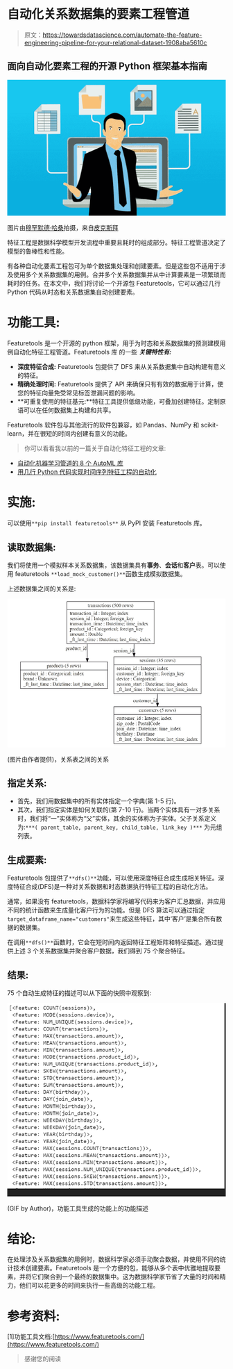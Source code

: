 # 自动化关系数据集的要素工程管道

> 原文：<https://towardsdatascience.com/automate-the-feature-engineering-pipeline-for-your-relational-dataset-1908aba5610c>

## 面向自动化要素工程的开源 Python 框架基本指南

![](img/a1503773c358af39284cfaef1454291e.png)

图片由[穆罕默德·哈桑](https://pixabay.com/users/mohamed_hassan-5229782/?utm_source=link-attribution&amp;utm_medium=referral&amp;utm_campaign=image&amp;utm_content=3559564)拍摄，来自[皮克斯拜](https://pixabay.com//?utm_source=link-attribution&amp;utm_medium=referral&amp;utm_campaign=image&amp;utm_content=3559564)

特征工程是数据科学模型开发流程中重要且耗时的组成部分。特征工程管道决定了模型的鲁棒性和性能。

有各种自动化要素工程包可为单个数据集处理和创建要素。但是这些包不适用于涉及使用多个关系数据集的用例。合并多个关系数据集并从中计算要素是一项繁琐而耗时的任务。在本文中，我们将讨论一个开源包 Featuretools，它可以通过几行 Python 代码从时态和关系数据集自动创建要素。

# 功能工具:

Featuretools 是一个开源的 python 框架，用于为时态和关系数据集的预测建模用例自动化特征工程管道。Featuretools 库 的一些 ***关键特性有:***

*   **深度特征合成:** Featuretools 包提供了 DFS 来从关系数据集中自动构建有意义的特征。
*   **精确处理时间:** Featuretools 提供了 API 来确保只有有效的数据用于计算，使您的特征向量免受常见标签泄漏问题的影响。
*   **可重复使用的特征基元:**特征工具提供低级功能，可叠加创建特征。定制原语可以在任何数据集上构建和共享。

Featuretools 软件包与其他流行的软件包兼容，如 Pandas、NumPy 和 scikit-learn，并在很短的时间内创建有意义的功能。

> 你可以看看我以前的一篇关于自动化特征工程的文章:

*   [自动化机器学习管道的 8 个 AutoML 库](https://medium.com/swlh/8-automl-libraries-to-automate-machine-learning-pipeline-3da0af08f636)
*   [用几行 Python 代码实现时间序列特征工程的自动化](/automate-time-series-feature-engineering-in-a-few-lines-of-python-code-f28fe52e4704)

# 实施:

可以使用`**pip install featuretools**` 从 PyPI 安装 Featuretools 库。

## 读取数据集:

我们将使用一个模拟样本关系数据集，该数据集具有**事务**、**会话**和**客户**表。可以使用 featuretools `**load_mock_customer()**`函数生成模拟数据集。

上述数据集之间的关系是:

![](img/539b9745399f4ec5968f000ec5921b5b.png)

(图片由作者提供)，关系表之间的关系

## 指定关系:

*   首先，我们用数据集中的所有实体指定一个字典(第 1-5 行)。
*   其次，我们指定实体是如何关联的(第 7-10 行)。当两个实体具有一对多关系时，我们将“一”实体称为“父”实体，其余的实体称为子实体。父子关系定义为:`***( parent_table, parent_key, child_table, link_key )***` 为元组列表。

## 生成要素:

Featuretools 包提供了`**dfs()**`功能，可以使用深度特征合成生成相关特征。深度特征合成(DFS)是一种对关系数据和时态数据执行特征工程的自动化方法。

通常，如果没有 featuretools，数据科学家将编写代码来为客户汇总数据，并应用不同的统计函数来生成量化客户行为的功能。但是 DFS 算法可以通过指定`target_dataframe_name="customers"`来生成这些特征，其中‘客户’是集合所有数据的数据集。

在调用`**dfs()**`函数时，它会在短时间内返回特征工程矩阵和特征描述。通过提供上述 3 个关系数据集并聚合客户数据，我们得到 75 个聚合特征。

## 结果:

75 个自动生成特征的描述可以从下面的快照中观察到:

![](img/f4954e8b7924cec8eebd9643b019c6cc.png)

(GIF by Author)，功能工具生成的功能上的功能描述

# 结论:

在处理涉及关系数据集的用例时，数据科学家必须手动聚合数据，并使用不同的统计技术创建要素。Featuretools 是一个方便的包，能够从多个表中优雅地提取要素，并将它们聚合到一个最终的数据集中。这为数据科学家节省了大量的时间和精力，他们可以花更多的时间来执行一些高级的功能工程。

# 参考资料:

[1]功能工具文档:[https://www.featuretools.com/](https://www.featuretools.com/)

> 感谢您的阅读